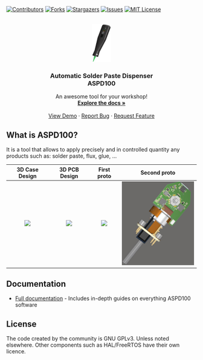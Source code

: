 <!-- PROJECT SHIELDS -->
[![Contributors][contributors-shield]][contributors-url]
[![Forks][forks-shield]][forks-url]
[![Stargazers][stars-shield]][stars-url]
[![Issues][issues-shield]][issues-url]
[![MIT License][license-shield]][license-url]

<!-- PROJECT LOGO -->
<br />
<div align="center">
  <a href="https://github.com/makanddream/automatic-solder-paste-dispenser">
    <img src="docs/ASPD100_logo.png" alt="Logo" width="50" height="100">
  </a>

  <h3 align="center">Automatic Solder Paste Dispenser<br>ASPD100</h3>

  <p align="center">
    An awesome tool for your workshop!
    <br />
    <a href="https://aspd100.makanddream.fr/docs"><strong>Explore the docs »</strong></a>
    <br />
    <br />
    <a href="https://www.youtube.com/watch?v=vp8d3J2XtJ8">View Demo</a>
    ·
    <a href="https://github.com/makanddream/automatic-solder-paste-dispenser/issues">Report Bug</a>
    ·
    <a href="https://github.com/makanddream/automatic-solder-paste-dispenser/issues">Request Feature</a>
  </p>
</div>

## What is ASPD100?

It is a tool that allows to apply precisely and in controlled quantity any products such as: solder paste, flux, glue, ...

| 3D Case Design | 3D PCB Design | First proto | Second proto |
| :--------: | :--------: | :--------: | :--------: |
| <img src="https://github.com/makanddream/automatic-solder-paste-dispenser/blob/master/docs/3DModelDesign.png" width="150"> | <img src="https://github.com/makanddream/automatic-solder-paste-dispenser/blob/master/docs/3D_ASPD100_PCB_DESIGN.PNG" width="220"> | <img src="https://github.com/makanddream/automatic-solder-paste-dispenser/blob/master/docs/FirstPrototype.jpg" width="220"> | <img src="https://github.com/makanddream/automatic-solder-paste-dispenser/blob/master/docs/SecondPrototype.jpg" width="220">

## Documentation
* [Full documentation](https://aspd100.makanddream.fr/docs) - Includes in-depth guides on everything ASPD100 software

## License
The code created by the community is GNU GPLv3. Unless noted elsewhere. Other components such as HAL/FreeRTOS have their own licence.

<!-- MARKDOWN LINKS & IMAGES -->
<!-- https://www.markdownguide.org/basic-syntax/#reference-style-links -->
[contributors-shield]: https://img.shields.io/github/contributors/makanddream/automatic-solder-paste-dispenser.svg?style=for-the-badge
[contributors-url]: https://github.com/makanddream/automatic-solder-paste-dispenser/graphs/contributors
[forks-shield]: https://img.shields.io/github/forks/makanddream/automatic-solder-paste-dispenser.svg?style=for-the-badge
[forks-url]: https://github.com/makanddream/automatic-solder-paste-dispenser/network/members
[stars-shield]: https://img.shields.io/github/stars/makanddream/automatic-solder-paste-dispenser.svg?style=for-the-badge
[stars-url]: https://github.com/othneildrew/Best-README-Template/stargazers
[issues-shield]: https://img.shields.io/github/issues/makanddream/automatic-solder-paste-dispenser.svg?style=for-the-badge
[issues-url]: https://github.com/makanddream/automatic-solder-paste-dispenser/issues
[license-shield]: https://img.shields.io/github/license/makanddream/automatic-solder-paste-dispenser.svg?style=for-the-badge
[license-url]: https://github.com/makanddream/automatic-solder-paste-dispenser/blob/master/LICENSE.txt
[linkedin-shield]: https://img.shields.io/badge/-LinkedIn-black.svg?style=for-the-badge&logo=linkedin&colorB=555
[linkedin-url]: https://linkedin.com/in/alan-le-fol
